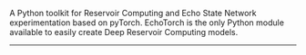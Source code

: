 
A Python toolkit for Reservoir Computing and Echo State Network experimentation based on pyTorch. EchoTorch is the 
only Python module available to easily create Deep Reservoir Computing models.

---


